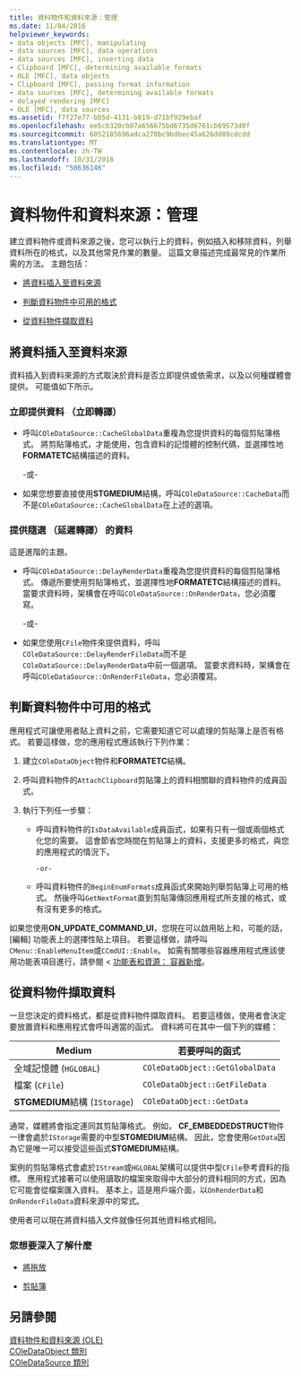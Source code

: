 ```yaml
---
title: 資料物件和資料來源：管理
ms.date: 11/04/2016
helpviewer_keywords:
- data objects [MFC], manipulating
- data sources [MFC], data operations
- data sources [MFC], inserting data
- Clipboard [MFC], determining available formats
- OLE [MFC], data objects
- Clipboard [MFC], passing format information
- data sources [MFC], determining available formats
- delayed rendering [MFC]
- OLE [MFC], data sources
ms.assetid: f7f27e77-bb5d-4131-b819-d71bf929ebaf
ms.openlocfilehash: ee5cb320cb07a656675bd6735d6761cb69573d0f
ms.sourcegitcommit: 6052185696adca270bc9bdbec45a626dd89cdcdd
ms.translationtype: MT
ms.contentlocale: zh-TW
ms.lasthandoff: 10/31/2018
ms.locfileid: "50636146"
---
```

# <a name="data-objects-and-data-sources-manipulation"></a>資料物件和資料來源：管理

建立資料物件或資料來源之後，您可以執行上的資料，例如插入和移除資料，列舉資料所在的格式，以及其他常見作業的數量。 這篇文章描述完成最常見的作業所需的方法。 主題包括：

- [將資料插入至資料來源](#_core_inserting_data_into_a_data_source)

- [判斷資料物件中可用的格式](#_core_determining_the_formats_available_in_a_data_object)

- [從資料物件擷取資料](#_core_retrieving_data_from_a_data_object)

##  <a name="_core_inserting_data_into_a_data_source"></a> 將資料插入至資料來源

資料插入到資料來源的方式取決於資料是否立即提供或依需求，以及以何種媒體會提供。 可能值如下所示。

### <a name="supplying-data-immediately-immediate-rendering"></a>立即提供資料 （立即轉譯）

- 呼叫`COleDataSource::CacheGlobalData`重複為您提供資料的每個剪貼簿格式。 將剪貼簿格式，才能使用，包含資料的記憶體的控制代碼，並選擇性地**FORMATETC**結構描述的資料。

     -或-

- 如果您想要直接使用**STGMEDIUM**結構，呼叫`COleDataSource::CacheData`而不是`COleDataSource::CacheGlobalData`在上述的選項。

### <a name="supplying-data-on-demand-delayed-rendering"></a>提供隨選 （延遲轉譯） 的資料

這是進階的主題。

- 呼叫`COleDataSource::DelayRenderData`重複為您提供資料的每個剪貼簿格式。 傳遞所要使用剪貼簿格式，並選擇性地**FORMATETC**結構描述的資料。 當要求資料時，架構會在呼叫`COleDataSource::OnRenderData`，您必須覆寫。

     -或-

- 如果您使用`CFile`物件來提供資料，呼叫`COleDataSource::DelayRenderFileData`而不是`COleDataSource::DelayRenderData`中前一個選項。 當要求資料時，架構會在呼叫`COleDataSource::OnRenderFileData`，您必須覆寫。

##  <a name="_core_determining_the_formats_available_in_a_data_object"></a> 判斷資料物件中可用的格式

應用程式可讓使用者貼上資料之前，它需要知道它可以處理的剪貼簿上是否有格式。 若要這樣做，您的應用程式應該執行下列作業：

1. 建立`COleDataObject`物件和**FORMATETC**結構。

1. 呼叫資料物件的`AttachClipboard`剪貼簿上的資料相關聯的資料物件的成員函式。

1. 執行下列任一步驟：

   - 呼叫資料物件的`IsDataAvailable`成員函式，如果有只有一個或兩個格式化您的需要。 這會節省您時間在剪貼簿上的資料，支援更多的格式，與您的應用程式的情況下。

         -or-

   - 呼叫資料物件的`BeginEnumFormats`成員函式來開始列舉剪貼簿上可用的格式。 然後呼叫`GetNextFormat`直到剪貼簿傳回應用程式所支援的格式，或有沒有更多的格式。

如果您使用**ON_UPDATE_COMMAND_UI**，您現在可以啟用貼上和，可能的話，[編輯] 功能表上的選擇性貼上項目。 若要這樣做，請呼叫`CMenu::EnableMenuItem`或`CCmdUI::Enable`。 如需有關哪些容器應用程式應該使用功能表項目進行，請參閱 <<c0> [ 功能表和資源： 容器新增](../mfc/menus-and-resources-container-additions.md)。

##  <a name="_core_retrieving_data_from_a_data_object"></a> 從資料物件擷取資料

一旦您決定的資料格式，都是從資料物件擷取資料。 若要這樣做，使用者會決定要放置資料和應用程式會呼叫適當的函式。 資料將可在其中一個下列的媒體：

|Medium|若要呼叫的函式|
|------------|----------------------|
|全域記憶體 (`HGLOBAL`)|`COleDataObject::GetGlobalData`|
|檔案 (`CFile`)|`COleDataObject::GetFileData`|
|**STGMEDIUM**結構 (`IStorage`)|`COleDataObject::GetData`|

通常，媒體將會指定連同其剪貼簿格式。 例如， **CF_EMBEDDEDSTRUCT**物件一律會處於`IStorage`需要的中型**STGMEDIUM**結構。 因此，您會使用`GetData`因為它是唯一可以接受這些函式**STGMEDIUM**結構。

案例的剪貼簿格式會處於`IStream`或`HGLOBAL`架構可以提供中型`CFile`參考資料的指標。 應用程式接著可以使用讀取的檔案來取得中大部分的資料相同的方式，因為它可能會從檔案匯入資料。 基本上，這是用戶端介面，以`OnRenderData`和`OnRenderFileData`資料來源中的常式。

使用者可以現在將資料插入文件就像任何其他資料格式相同。

### <a name="what-do-you-want-to-know-more-about"></a>您想要深入了解什麼

- [將拖放](../mfc/drag-and-drop-ole.md)

- [剪貼簿](../mfc/clipboard.md)

## <a name="see-also"></a>另請參閱

[資料物件和資料來源 (OLE)](../mfc/data-objects-and-data-sources-ole.md)<br/>
[COleDataObject 類別](../mfc/reference/coledataobject-class.md)<br/>
[COleDataSource 類別](../mfc/reference/coledatasource-class.md)
